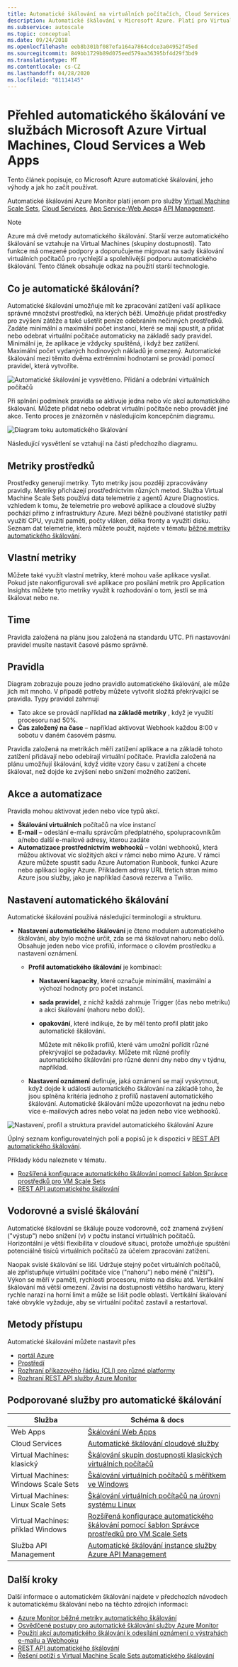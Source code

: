 ```yaml
---
title: Automatické škálování na virtuálních počítačích, Cloud Services a Web Apps
description: Automatické škálování v Microsoft Azure. Platí pro Virtual Machines, sady škálování virtuálních počítačů, Cloud Services a Web Apps.
ms.subservice: autoscale
ms.topic: conceptual
ms.date: 09/24/2018
ms.openlocfilehash: eeb8b301bf087efa164a7864cdce3a04952f45ed
ms.sourcegitcommit: 849bb1729b89d075eed579aa36395bf4d29f3bd9
ms.translationtype: MT
ms.contentlocale: cs-CZ
ms.lasthandoff: 04/28/2020
ms.locfileid: "81114145"
---
```

# <a name="overview-of-autoscale-in-microsoft-azure-virtual-machines-cloud-services-and-web-apps"></a>Přehled automatického škálování ve službách Microsoft Azure Virtual Machines, Cloud Services a Web Apps
Tento článek popisuje, co Microsoft Azure automatické škálování, jeho výhody a jak ho začít používat.  

Automatické škálování Azure Monitor platí jenom pro služby [Virtual Machine Scale Sets](https://azure.microsoft.com/services/virtual-machine-scale-sets/), [Cloud Services](https://azure.microsoft.com/services/cloud-services/), [App Service-Web Apps](https://azure.microsoft.com/services/app-service/web/)a [API Management](https://docs.microsoft.com/azure/api-management/api-management-key-concepts).

> [!NOTE]
> Azure má dvě metody automatického škálování. Starší verze automatického škálování se vztahuje na Virtual Machines (skupiny dostupnosti). Tato funkce má omezené podpory a doporučujeme migrovat na sady škálování virtuálních počítačů pro rychlejší a spolehlivější podporu automatického škálování. Tento článek obsahuje odkaz na použití starší technologie.  
>
>

## <a name="what-is-autoscale"></a>Co je automatické škálování?
Automatické škálování umožňuje mít ke zpracování zatížení vaší aplikace správné množství prostředků, na kterých běží. Umožňuje přidat prostředky pro zvýšení zátěže a také ušetřit peníze odebráním nečinných prostředků. Zadáte minimální a maximální počet instancí, které se mají spustit, a přidat nebo odebrat virtuální počítače automaticky na základě sady pravidel. Minimální je, že aplikace je vždycky spuštěná, i když bez zatížení. Maximální počet vydaných hodinových nákladů je omezený. Automatické škálování mezi těmito dvěma extrémními hodnotami se provádí pomocí pravidel, která vytvoříte.

 ![Automatické škálování je vysvětleno. Přidání a odebrání virtuálních počítačů](./media/autoscale-overview/AutoscaleConcept.png)

Při splnění podmínek pravidla se aktivuje jedna nebo víc akcí automatického škálování. Můžete přidat nebo odebrat virtuální počítače nebo provádět jiné akce. Tento proces je znázorněn v následujícím koncepčním diagramu.  

 ![Diagram toku automatického škálování](./media/autoscale-overview/Autoscale_Overview_v4.png)

Následující vysvětlení se vztahují na části předchozího diagramu.   

## <a name="resource-metrics"></a>Metriky prostředků
Prostředky generují metriky. Tyto metriky jsou později zpracovávány pravidly. Metriky přicházejí prostřednictvím různých metod.
Služba Virtual Machine Scale Sets používá data telemetrie z agentů Azure Diagnostics. vzhledem k tomu, že telemetrie pro webové aplikace a cloudové služby pochází přímo z infrastruktury Azure. Mezi běžně používané statistiky patří využití CPU, využití paměti, počty vláken, délka fronty a využití disku. Seznam dat telemetrie, která můžete použít, najdete v tématu [běžné metriky automatického škálování](../../azure-monitor/platform/autoscale-common-metrics.md).

## <a name="custom-metrics"></a>Vlastní metriky
Můžete také využít vlastní metriky, které mohou vaše aplikace vysílat. Pokud jste nakonfigurovali své aplikace pro posílání metrik pro Application Insights můžete tyto metriky využít k rozhodování o tom, jestli se má škálovat nebo ne.

## <a name="time"></a>Time
Pravidla založená na plánu jsou založená na standardu UTC. Při nastavování pravidel musíte nastavit časové pásmo správně.  

## <a name="rules"></a>Pravidla
Diagram zobrazuje pouze jedno pravidlo automatického škálování, ale může jich mít mnoho. V případě potřeby můžete vytvořit složitá překrývající se pravidla.  Typy pravidel zahrnují  

* Tato akce se provádí například **na základě metriky** , když je využití procesoru nad 50%.
* **Čas založený na čase** – například aktivovat Webhook každou 8:00 v sobotu v daném časovém pásmu.

Pravidla založená na metrikách měří zatížení aplikace a na základě tohoto zatížení přidávají nebo odebírají virtuální počítače. Pravidla založená na plánu umožňují škálování, když vidíte vzory času v zatížení a chcete škálovat, než dojde ke zvýšení nebo snížení možného zatížení.  

## <a name="actions-and-automation"></a>Akce a automatizace
Pravidla mohou aktivovat jeden nebo více typů akcí.

* **Škálování virtuálních** počítačů na více instancí
* **E-mail** – odeslání e-mailu správcům předplatného, spolupracovníkům a/nebo další e-mailové adresy, kterou zadáte
* **Automatizace prostřednictvím webhooků** – volání webhooků, která můžou aktivovat víc složitých akcí v rámci nebo mimo Azure. V rámci Azure můžete spustit sadu Azure Automation Runbook, funkci Azure nebo aplikaci logiky Azure. Příkladem adresy URL třetích stran mimo Azure jsou služby, jako je například časová rezerva a Twilio.

## <a name="autoscale-settings"></a>Nastavení automatického škálování
Automatické škálování používá následující terminologii a strukturu.

- **Nastavení automatického škálování** je čteno modulem automatického škálování, aby bylo možné určit, zda se má škálovat nahoru nebo dolů. Obsahuje jeden nebo více profilů, informace o cílovém prostředku a nastavení oznámení.

  - **Profil automatického škálování** je kombinací:

    - **Nastavení kapacity**, které označuje minimální, maximální a výchozí hodnoty pro počet instancí.
    - **sada pravidel**, z nichž každá zahrnuje Trigger (čas nebo metriku) a akci škálování (nahoru nebo dolů).
    - **opakování**, které indikuje, že by měl tento profil platit jako automatické škálování.

      Můžete mít několik profilů, které vám umožní pořídit různé překrývající se požadavky. Můžete mít různé profily automatického škálování pro různé denní dny nebo dny v týdnu, například.

  - **Nastavení oznámení** definuje, jaká oznámení se mají vyskytnout, když dojde k události automatického škálování na základě toho, že jsou splněna kritéria jednoho z profilů nastavení automatického škálování. Automatické škálování může upozorňovat na jednu nebo více e-mailových adres nebo volat na jeden nebo více webhooků.


![Nastavení, profil a struktura pravidel automatického škálování Azure](./media/autoscale-overview/AzureResourceManagerRuleStructure3.png)

Úplný seznam konfigurovatelných polí a popisů je k dispozici v [REST API automatického škálování](https://msdn.microsoft.com/library/dn931928.aspx).

Příklady kódu naleznete v tématu.

* [Rozšířená konfigurace automatického škálování pomocí šablon Správce prostředků pro VM Scale Sets](../../azure-monitor/platform/autoscale-virtual-machine-scale-sets.md)  
* [REST API automatického škálování](https://msdn.microsoft.com/library/dn931953.aspx)

## <a name="horizontal-vs-vertical-scaling"></a>Vodorovné a svislé škálování
Automatické škálování se škáluje pouze vodorovně, což znamená zvýšení ("výstup") nebo snížení (v) v počtu instancí virtuálních počítačů.  Horizontální je větší flexibilita v cloudové situaci, protože umožňuje spuštění potenciálně tisíců virtuálních počítačů za účelem zpracování zatížení.

Naopak svislé škálování se liší. Udržuje stejný počet virtuálních počítačů, ale zpřístupňuje virtuální počítače více ("nahoru") nebo méně ("nižší"). Výkon se měří v paměti, rychlosti procesoru, místo na disku atd.  Vertikální škálování má větší omezení. Závisí na dostupnosti většího hardwaru, který rychle narazí na horní limit a může se lišit podle oblasti. Vertikální škálování také obvykle vyžaduje, aby se virtuální počítač zastavil a restartoval.


## <a name="methods-of-access"></a>Metody přístupu
Automatické škálování můžete nastavit přes

* [portál Azure](../../azure-monitor/platform/autoscale-get-started.md)
* [Prostředí](../../azure-monitor/platform/powershell-quickstart-samples.md#create-and-manage-autoscale-settings)
* [Rozhraní příkazového řádku (CLI) pro různé platformy](../../azure-monitor/platform/cli-samples.md#autoscale)
* [Rozhraní REST API služby Azure Monitor](https://msdn.microsoft.com/library/azure/dn931953.aspx)

## <a name="supported-services-for-autoscale"></a>Podporované služby pro automatické škálování
| Služba | Schéma & docs |
| --- | --- |
| Web Apps |[Škálování Web Apps](../../azure-monitor/platform/autoscale-get-started.md) |
| Cloud Services |[Automatické škálování cloudové služby](../../cloud-services/cloud-services-how-to-scale-portal.md) |
| Virtual Machines: klasický |[Škálování skupin dostupnosti klasických virtuálních počítačů](https://blogs.msdn.microsoft.com/kaevans/2015/02/20/autoscaling-azurevirtual-machines/) |
| Virtual Machines: Windows Scale Sets |[Škálování virtuálních počítačů s měřítkem ve Windows](../../virtual-machine-scale-sets/tutorial-autoscale-powershell.md) |
| Virtual Machines: Linux Scale Sets |[Škálování virtuálních počítačů na úrovni systému Linux](../../virtual-machine-scale-sets/tutorial-autoscale-cli.md) |
| Virtual Machines: příklad Windows |[Rozšířená konfigurace automatického škálování pomocí šablon Správce prostředků pro VM Scale Sets](../../azure-monitor/platform/autoscale-virtual-machine-scale-sets.md) |
| Služba API Management|[Automatické škálování instance služby Azure API Management](https://docs.microsoft.com/azure/api-management/api-management-howto-autoscale)

## <a name="next-steps"></a>Další kroky
Další informace o automatickém škálování najdete v předchozích návodech k automatickému škálování nebo na těchto zdrojích informací:

* [Azure Monitor běžné metriky automatického škálování](../../azure-monitor/platform/autoscale-common-metrics.md)
* [Osvědčené postupy pro automatické škálování služby Azure Monitor](../../azure-monitor/platform/autoscale-best-practices.md)
* [Použití akcí automatického škálování k odesílání oznámení o výstrahách e-mailu a Webhooku](../../azure-monitor/platform/autoscale-webhook-email.md)
* [REST API automatického škálování](https://msdn.microsoft.com/library/dn931953.aspx)
* [Řešení potíží s Virtual Machine Scale Sets automatického škálování](../../virtual-machine-scale-sets/virtual-machine-scale-sets-troubleshoot.md)

